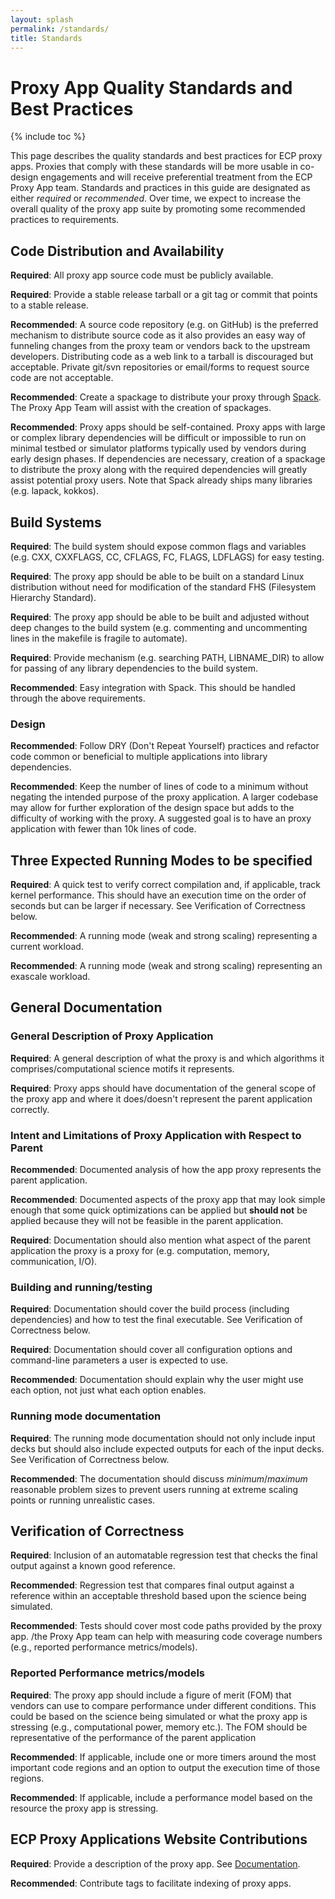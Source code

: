 ```yaml
---
layout: splash
permalink: /standards/
title: Standards
---
```

# Proxy App Quality Standards and Best Practices

{% include toc %}

This page describes the quality standards and best practices for ECP proxy
apps.  Proxies that comply with these standards will be more usable in
co-design engagements and will receive preferential treatment from the ECP
Proxy App team. Standards and practices in this guide are designated as either
_required_ or _recommended_.  Over time, we expect to increase the overall
quality of the proxy app suite by promoting some recommended practices to
requirements.
## Code Distribution and Availability

**Required**: All proxy app source code must be publicly available.

**Required**: Provide a stable release tarball or a git tag or commit that
points to a stable release.

**Recommended**: A source code repository (e.g. on GitHub) is the preferred
mechanism to distribute source code as it also provides an easy way of
funneling changes from the proxy team or vendors back to the upstream
developers.  Distributing code as a web link to a tarball is discouraged but
acceptable.  Private git/svn repositories or email/forms to request source
code are not acceptable.

**Recommended**:  Create a spackage to distribute your proxy through
[Spack](https://github.com/LLNL/spack). The Proxy App Team will assist with the
creation of spackages.

**Recommended**: Proxy apps should be self-contained.  Proxy apps with large or
complex library dependencies will be difficult or impossible to run on minimal
testbed or simulator platforms typically used by vendors during early
design phases.  If dependencies are necessary, creation of a spackage to
distribute the proxy along with the required dependencies will greatly assist
potential proxy users.  Note that Spack already ships many libraries (e.g.
lapack, kokkos).

## Build Systems

**Required**: The build system should expose common flags and variables (e.g.
CXX, CXXFLAGS, CC, CFLAGS, FC, FLAGS, LDFLAGS) for easy testing.

**Required**: The proxy app should be able to be built on a standard Linux
distribution without need for modification of the standard FHS (Filesystem
Hierarchy Standard).

**Required**: The proxy app should be able to be built and adjusted without
deep changes to the build system (e.g. commenting and uncommenting lines in the
makefile is fragile to automate).

**Required**: Provide mechanism (e.g. searching PATH, LIBNAME_DIR) to
allow for passing of any library dependencies to the build system.

**Recommended**: Easy integration with Spack. This should be handled through
the above requirements.

### Design

**Recommended**: Follow DRY (Don't Repeat Yourself) practices and refactor code
common or beneficial to multiple applications into library dependencies.

**Recommended**: Keep the number of lines of code to a minimum without negating
the intended purpose of the proxy application. A larger codebase may allow for
further exploration of the design space but adds to the difficulty of working
with the proxy. A suggested goal is to have an proxy application with fewer
than 10k lines of code.

## Three Expected Running Modes to be specified

**Required**: A quick test to verify correct compilation and, if applicable,
track kernel performance. This should have an execution time on the order of
seconds but can be larger if necessary. See Verification of Correctness below.

**Recommended**: A running mode (weak and strong scaling) representing a current workload.

**Recommended**: A running mode (weak and strong scaling) representing an exascale workload.

## General Documentation

### General Description of Proxy Application

**Required**: A general description of what the proxy is and which algorithms
it comprises/computational science motifs it represents.

**Required**: Proxy apps should have documentation of the general scope of the
proxy app and where it does/doesn't represent the parent application correctly.

### Intent and Limitations of Proxy Application with Respect to Parent

**Recommended**: Documented analysis of how the app proxy represents the parent
application.

**Recommended**: Documented aspects of the proxy app that may look simple
enough that some quick optimizations can be applied but **should not** be
applied because they will not be feasible in the parent application.

**Required**: Documentation should also mention what aspect of the parent
application the proxy is a proxy for (e.g. computation, memory, communication,
I/O).

### Building and running/testing

**Required**: Documentation should cover the build process (including
dependencies) and how to test the final executable. See Verification of
Correctness below.

**Required**: Documentation should cover all configuration options and
command-line parameters a user is expected to use.

**Recommended**: Documentation should explain why the user might use each
option, not just what each option enables.

### Running mode documentation

**Required**: The running mode documentation should not only include input
decks but should also include expected outputs for each of the input decks. See
Verification of Correctness below.

**Recommended**: The documentation should discuss _minimum_/_maximum_
reasonable problem sizes to prevent users running at extreme scaling points or
running unrealistic cases.

## Verification of Correctness

**Required**: Inclusion of an automatable regression test that checks the final
output against a known good reference.

**Recommended**: Regression test that compares final output against a reference
within an acceptable threshold based upon the science being simulated.

**Recommended**: Tests should cover most code paths provided by the proxy app.
/the Proxy App team can help with measuring code coverage numbers (e.g.,
reported performance metrics/models).

### Reported Performance metrics/models

**Required**: The proxy app should include a figure of merit (FOM) that vendors
can use to compare performance under different conditions. This could be based
on the science being simulated or what the proxy app is stressing (e.g.,
computational power, memory etc.). The FOM should be representative of the
performance of the parent application

**Recommended**: If applicable, include one or more timers around the most
important code regions and an option to output the execution time of those
regions.

**Recommended**: If applicable, include a performance model based on the
resource the proxy app is stressing.

## ECP Proxy Applications Website Contributions

**Required**: Provide a description of the proxy app. See
[Documentation](/docs).

**Recommended**: Contribute tags to facilitate indexing of proxy apps.
